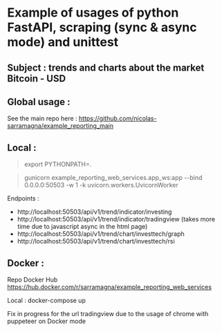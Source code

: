 # Example of usages of python FastAPI, scraping (sync & async mode) and unittest
## Subject : trends and charts about the market Bitcoin - USD

## Global usage :
See the main repo here : https://github.com/nicolas-sarramagna/example_reporting_main

## Local :

>export PYTHONPATH=.

>gunicorn example_reporting_web_services.app_ws:app --bind 0.0.0.0:50503 -w 1 -k uvicorn.workers.UvicornWorker


Endpoints : 
 - http://localhost:50503/api/v1/trend/indicator/investing
 - http://localhost:50503/api/v1/trend/indicator/tradingview (takes more time due to javascript async in the html page)
 - http://localhost:50503/api/v1/trend/chart/investtech/graph
 - http://localhost:50503/api/v1/trend/chart/investtech/rsi


## Docker :
Repo Docker Hub
https://hub.docker.com/r/sarramagna/example_reporting_web_services

Local : docker-compose up

Fix in progress for the url tradingview due to the usage of chrome with puppeteer on Docker mode

